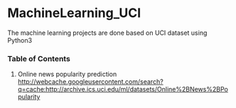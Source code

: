 # MachineLearning_UCI

The machine learning projects are done based on UCI dataset using Python3

### Table of Contents
1. Online news popularity prediction
http://webcache.googleusercontent.com/search?q=cache:http://archive.ics.uci.edu/ml/datasets/Online%2BNews%2BPopularity
